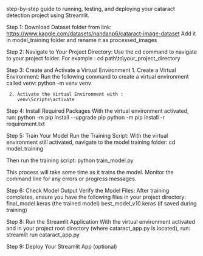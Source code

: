  step-by-step guide to running, testing, and deploying your cataract detection project using Streamlit.

 Step 1: Download Dataset folder from link: 
 https://www.kaggle.com/datasets/nandanp6/cataract-image-dataset 
 Add it in model_training folder and rename it as processed_images 

 Step 2: Navigate to Your Project Directory:
        Use the cd command to navigate to your project folder. For example :
        cd path\to\your_project_directory

Step 3: Create and Activate a Virtual Environment
      1. Create a Virtual Environment:
         Run the following command to create a virtual environment called venv:
         python -m venv venv

     2. Activate the Virtual Environment with :
        venv\Scripts\activate

Step 4: Install Required Packages
With the virtual environment activated, run:
      python -m pip install --upgrade pip
      python -m pip install -r requirement.txt

Step 5: Train Your Model
        Run the Training Script:
        With the virtual environment still activated, navigate to the model training folder:
        cd model_training
        
Then run the training script:
        python train_model.py
        
This process will take some time as it trains the model. Monitor the command line for any errors or progress messages.

Step 6: Check Model Output
      Verify the Model Files:
      After training completes, ensure you have the following files in your project directory:
      final_model.keras (the trained model)
      best_model_v10.keras (if saved during training)

Step 8: Run the Streamlit Application
With the virtual environment activated and in your project root directory (where cataract_app.py is located), run:
      streamlit run cataract_app.py

Step 9: Deploy Your Streamlit App (optional)


